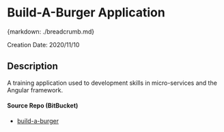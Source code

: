 # Build-A-Burger Application
{markdown: ./breadcrumb.md}

Creation Date: 2020/11/10

## Description
A training application used to development skills in micro-services
and the Angular framework.   

#### Source Repo (BitBucket)
- [build-a-burger](https://bitbucket.org/thegotobookteam/workspace/projects/BUIL)
